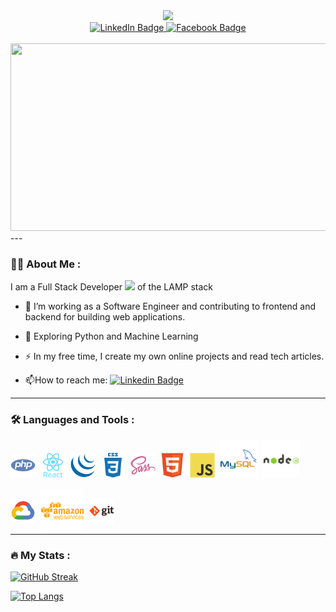 <div id="header" align="center">
  <img src="https://media.giphy.com/media/M9gbBd9nbDrOTu1Mqx/giphy.gif" width="100"/>
  <div id="badges">
  <a href="https://www.linkedin.com/in/christinejwilson/">
    <img src="https://img.shields.io/badge/LinkedIn-white?style=for-the-badge&logo=linkedin&logoColor=blue" alt="LinkedIn Badge"/>
  </a>
<!--  <a href="https://wa.me/14162068985?text=I'm%20inquiring%20in%20about%20your%20github%20profile">
    <img src="https://img.shields.io/badge/WhatsApp-white?style=for-the-badge&logo=whatsapp&logoColor=green" alt="WhatsApp Badge"/>
  </a>-->
  <a href="https://www.facebook.com/ChristineJenniferWilson">
    <img src="https://img.shields.io/badge/Facebook-white?style=for-the-badge&logo=facebook&logoColor=blue" alt="Facebook Badge"/>
  </a>
</div>
  <img src="https://komarev.com/ghpvc/?username=cj3wilso&style=flat-square&color=blue" alt=""/>
</div>
<div align="center">
  <img src="https://media.giphy.com/media/dWesBcTLavkZuG35MI/giphy.gif" width="600" height="300"/>
</div>
---

### :woman_technologist: About Me :
I am a Full Stack Developer <img src="https://media.giphy.com/media/WUlplcMpOCEmTGBtBW/giphy.gif" width="30"> of the LAMP stack
- :telescope: I’m working as a Software Engineer and contributing to frontend and backend for building web applications.

- :seedling: Exploring Python and Machine Learning

- :zap: In my free time, I create my own online projects and read tech articles.

- :mailbox:How to reach me: [![Linkedin Badge](https://img.shields.io/badge/-christinejwilson-blue?style=flat&logo=Linkedin&logoColor=white)](https://www.linkedin.com/in/christinejwilson/)

---

### :hammer_and_wrench: Languages and Tools :
<div>
  <img src="https://github.com/devicons/devicon/blob/master/icons/php/php-plain.svg" title="PHP" alt="PHP" width="40" height="40"/>&nbsp;
  <img src="https://github.com/devicons/devicon/blob/master/icons/react/react-original-wordmark.svg" title="React" alt="React" width="40" height="40"/>&nbsp;
  <img src="https://github.com/devicons/devicon/blob/master/icons/jquery/jquery-original.svg" title="jQuery" alt="jQuery" width="40" height="40"/>&nbsp;
  <img src="https://github.com/devicons/devicon/blob/master/icons/css3/css3-plain-wordmark.svg"  title="CSS3" alt="CSS" width="40" height="40"/>&nbsp;
  <img src="https://github.com/devicons/devicon/blob/master/icons/sass/sass-original.svg"  title="SASS" alt="SASS" width="40" height="40"/>&nbsp;
  <img src="https://github.com/devicons/devicon/blob/master/icons/html5/html5-original.svg" title="HTML5" alt="HTML" width="40" height="40"/>&nbsp;
  <img src="https://github.com/devicons/devicon/blob/master/icons/javascript/javascript-original.svg" title="JavaScript" alt="JavaScript" width="40" height="40"/>&nbsp;
  <img src="https://github.com/devicons/devicon/blob/master/icons/mysql/mysql-original-wordmark.svg" title="MySQL"  alt="MySQL" width="60" height="60"/>&nbsp;
  <img src="https://github.com/devicons/devicon/blob/master/icons/nodejs/nodejs-original-wordmark.svg" title="NodeJS" alt="NodeJS" width="60" height="60"/>&nbsp;
  <img src="https://github.com/devicons/devicon/blob/master/icons/googlecloud/googlecloud-original.svg" title="GCP" alt="GCP" width="40" height="40"/>&nbsp;
  <img src="https://github.com/devicons/devicon/blob/master/icons/amazonwebservices/amazonwebservices-plain-wordmark.svg" title="AWS" alt="AWS" width="70" height="70" style="top: 15px;position: relative;" />&nbsp;
  <img src="https://github.com/devicons/devicon/blob/master/icons/git/git-original-wordmark.svg" title="Git" **alt="Git" width="40" height="40"/>
</div>
<!--
  <img src="https://github.com/devicons/devicon/blob/master/icons/materialui/materialui-original.svg" title="Material UI" alt="Material UI" width="40" height="40"/>&nbsp;
  <img src="https://github.com/devicons/devicon/blob/master/icons/flutter/flutter-original.svg" title="Flutter" alt="Flutter" width="40" height="40"/>&nbsp;
  <img src="https://github.com/devicons/devicon/blob/master/icons/redux/redux-original.svg" title="Redux" alt="Redux " width="40" height="40"/>&nbsp;
  <img src="https://github.com/devicons/devicon/blob/master/icons/firebase/firebase-plain-wordmark.svg" title="Firebase" alt="Firebase" width="40" height="40"/>&nbsp;
  <img src="https://github.com/devicons/devicon/blob/master/icons/gatsby/gatsby-original.svg" title="Gatsby"  alt="Gatsby" width="40" height="40"/>&nbsp;
-->

---

### :fire: My Stats :
[![GitHub Streak](http://github-readme-streak-stats.herokuapp.com?user=cj3wilso&theme=dark&background=000000)](https://git.io/streak-stats)

[![Top Langs](https://github-readme-stats.vercel.app/api/top-langs/?username=cj3wilso&layout=compact&theme=vision-friendly-dark)](https://github.com/anuraghazra/github-readme-stats)



<!--
**cj3wilso/cj3wilso** is a ✨ _special_ ✨ repository because its `README.md` (this file) appears on your GitHub profile.

Here are some ideas to get you started:

- 🔭 I’m currently working on ...
- 🌱 I’m currently learning ...
- 👯 I’m looking to collaborate on ...
- 🤔 I’m looking for help with ...
- 💬 Ask me about ...
- 📫 How to reach me: ...
- 😄 Pronouns: ...
- ⚡ Fun fact: ...

How I styled this ReadMe
https://www.sitepoint.com/github-profile-readme/
-->
